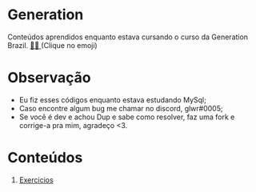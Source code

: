 # Generation

Conteúdos aprendidos enquanto estava cursando o curso da Generation Brazil. 
<a target='_blank' href="https://brazil.generation.org/">
👨‍🎓 
</a> (Clique no emoji)

# Observação

- Eu fiz esses códigos enquanto estava estudando MySql;
- Caso encontre algum bug me chamar no discord, glwr#0005;
- Se você é dev e achou Dup e sabe como resolver,
faz uma fork e corrige-a pra mim, agradeço <3.


# Conteúdos
1. [Exercicios](/Mysql/Exercicios%20em%20mysql/)
